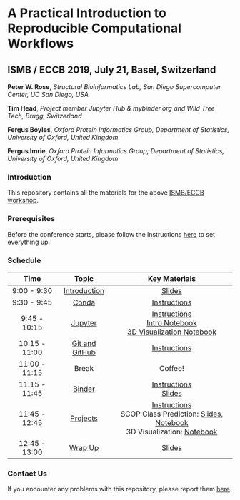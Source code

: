 # A Practical Introduction to Reproducible Computational Workflows

## ISMB / ECCB 2019, July 21, Basel, Switzerland

__Peter W. Rose__, _Structural Bioinformatics Lab, San Diego Supercomputer Center, UC San Diego, USA_

__Tim Head__, _Project member Jupyter Hub & mybinder.org and Wild Tree Tech, Brugg, Switzerland_

__Fergus Boyles__, _Oxford Protein Informatics Group, Department of Statistics, University of Oxford, United Kingdom_

__Fergus Imrie__, _Oxford Protein Informatics Group, Department of Statistics, University of Oxford, United Kingdom_

### Introduction

This repository contains all the materials for the above [ISMB/ECCB workshop](https://www.iscb.org/ismbeccb2019-program/tutorials#am4).

### Prerequisites

Before the conference starts, please follow the instructions [here](https://github.com/ISMB-ECCB-2019-Tutorial-AM4/reproducible-computational-workflows/tree/master/0-prerequisites) to set everything up.

### Schedule

| Time | Topic | Key Materials |
|:---:|:---:|:---:|
| 9:00 - 9:30 | [Introduction](1-introduction/README.md) | [Slides](https://github.com/ISMB-ECCB-2019-Tutorial-AM4/reproducible-computational-workflows/blob/master/1-introduction/Introduction.pdf) | 
| 9:30 - 9:45 | [Conda](https://github.com/ISMB-ECCB-2019-Tutorial-AM4/reproducible-computational-workflows/tree/master/2-conda) | [Instructions](https://github.com/ISMB-ECCB-2019-Tutorial-AM4/reproducible-computational-workflows/tree/master/2-conda) |
| 9:45 - 10:15 | [Jupyter](https://github.com/ISMB-ECCB-2019-Tutorial-AM4/reproducible-computational-workflows/tree/master/3-jupyter) | [Instructions](https://github.com/ISMB-ECCB-2019-Tutorial-AM4/reproducible-computational-workflows/tree/master/3-jupyter)<br/>[Intro Notebook](https://github.com/ISMB-ECCB-2019-Tutorial-AM4/reproducible-computational-workflows/blob/master/3-jupyter/jupyter-intro.ipynb)<br/>[3D Visualization Notebook](https://github.com/ISMB-ECCB-2019-Tutorial-AM4/reproducible-computational-workflows/blob/master/3-jupyter/3D_visualization.ipynb) |
| 10:15 - 11:00 | [Git and GitHub](https://github.com/ISMB-ECCB-2019-Tutorial-AM4/reproducible-computational-workflows/tree/master/4-git) | [Instructions](https://github.com/ISMB-ECCB-2019-Tutorial-AM4/reproducible-computational-workflows/tree/master/4-git) |
| 11:00 - 11:15 | Break | Coffee! |
| 11:15 - 11:45 | [Binder](https://github.com/ISMB-ECCB-2019-Tutorial-AM4/reproducible-computational-workflows/tree/master/5-binder) | [Instructions](5-binder) <br> [Slides](https://github.com/ISMB-ECCB-2019-Tutorial-AM4/reproducible-computational-workflows/blob/master/5-binder/Binder.pdf) |
| 11:45 - 12:45 | [Projects](https://github.com/ISMB-ECCB-2019-Tutorial-AM4/reproducible-computational-workflows/tree/master/6-projects) | [Instructions](6-projects/README.md)<br/>SCOP Class Prediction: [Slides](https://github.com/ISMB-ECCB-2019-Tutorial-AM4/reproducible-computational-workflows/blob/master/6-projects/scop-class-prediction/SCOP-class-prediction-ismb2019.pdf), [Notebook](https://github.com/ISMB-ECCB-2019-Tutorial-AM4/reproducible-computational-workflows/blob/master/6-projects/scop-class-prediction/scop-class-prediction.ipynb)<br/>3D Visualization: [Notebook](6-projects/3D-visualization/browse-pdb.ipynb) |
| 12:45 - 13:00 | [Wrap Up](6-projects) | [Slides](7-wrap-up/Wrap-up.pdf) |

### Contact Us
If you encounter any problems with this repository, please report them [here](https://github.com/ISMB-ECCB-2019-Tutorial-AM4/reproducible-computational-workflows/issues).
